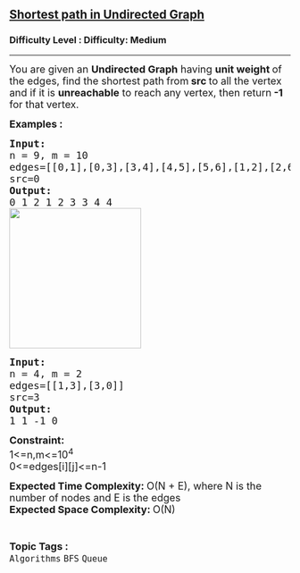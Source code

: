 <h2><a href="https://www.geeksforgeeks.org/problems/shortest-path-in-undirected-graph-having-unit-distance/1?timeMachineDate=2024-08-21">Shortest path in Undirected Graph</a></h2><h3>Difficulty Level : Difficulty: Medium</h3><hr><div class="problems_problem_content__Xm_eO"><p><span style="font-size: 18px;">You are given an <strong>Undirected Graph</strong> having <strong>unit weight </strong>of the edges, find the shortest path<strong> </strong>from<strong> src </strong>to all the vertex and if it is <strong>unreachable</strong> to reach any vertex, then return<strong> -1</strong> for that vertex.</span></p>
<p><span style="font-size: 18px;"><strong>Examples :</strong></span></p>
<pre><span style="font-size: 18px;"><strong>Input:</strong>
n = 9, m = 10
edges=[[0,1],[0,3],[3,4],[4,5],[5,6],[1,2],[2,6],[6,7],[7,8],[6,8]] 
src=0
<strong>Output:</strong>
0 1 2 1 2 3 3 4 4<br></span><img style="font-family: -apple-system, BlinkMacSystemFont, 'Segoe UI', Roboto, Oxygen, Ubuntu, Cantarell, 'Open Sans', 'Helvetica Neue', sans-serif; font-size: 18px;" src="https://media.geeksforgeeks.org/img-practice/prod/addEditProblem/711976/Web/Other/blobid1_1712813311.png" alt="" width="236" height="251">
</pre>
<pre><span style="font-size: 18px;"><strong>Input:</strong>
n = 4, m = 2
edges=[[1,3],[3,0]] 
src=3
<strong>Output:</strong>
1 1 -1 0<br></span><img style="font-family: -apple-system, BlinkMacSystemFont, 'Segoe UI', Roboto, Oxygen, Ubuntu, Cantarell, 'Open Sans', 'Helvetica Neue', sans-serif;" src="https://media.geeksforgeeks.org/img-practice/prod/addEditProblem/711976/Web/Other/blobid3_1712814761.png" alt="">
</pre>
<p><span style="font-size: 18px;"><strong>Constraint:</strong><br>1&lt;=n,m&lt;=10<sup>4</sup><br>0&lt;=edges[i][j]&lt;=n-1</span></p>
<p><span style="font-size: 18px;"><strong>Expected Time Complexity: </strong>O(N + E), where N is the number of nodes and E is the edges</span><br><span style="font-size: 18px;"><strong>Expected Space Complexity: </strong>O(N)</span></p></div><br><p><span style=font-size:18px><strong>Topic Tags : </strong><br><code>Algorithms</code>&nbsp;<code>BFS</code>&nbsp;<code>Queue</code>&nbsp;